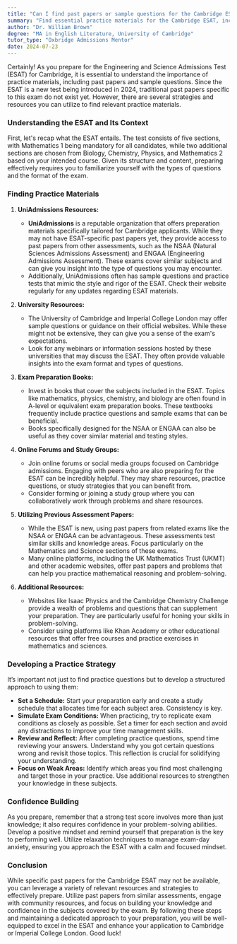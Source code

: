 ```yaml
---
title: "Can I find past papers or sample questions for the Cambridge ESAT?"
summary: "Find essential practice materials for the Cambridge ESAT, including strategies for accessing relevant resources despite the absence of past papers."
author: "Dr. William Brown"
degree: "MA in English Literature, University of Cambridge"
tutor_type: "Oxbridge Admissions Mentor"
date: 2024-07-23
---
```


Certainly! As you prepare for the Engineering and Science Admissions Test (ESAT) for Cambridge, it is essential to understand the importance of practice materials, including past papers and sample questions. Since the ESAT is a new test being introduced in 2024, traditional past papers specific to this exam do not exist yet. However, there are several strategies and resources you can utilize to find relevant practice materials.

### Understanding the ESAT and Its Context

First, let's recap what the ESAT entails. The test consists of five sections, with Mathematics 1 being mandatory for all candidates, while two additional sections are chosen from Biology, Chemistry, Physics, and Mathematics 2 based on your intended course. Given its structure and content, preparing effectively requires you to familiarize yourself with the types of questions and the format of the exam.

### Finding Practice Materials

1. **UniAdmissions Resources:**
   - **UniAdmissions** is a reputable organization that offers preparation materials specifically tailored for Cambridge applicants. While they may not have ESAT-specific past papers yet, they provide access to past papers from other assessments, such as the NSAA (Natural Sciences Admissions Assessment) and ENGAA (Engineering Admissions Assessment). These exams cover similar subjects and can give you insight into the type of questions you may encounter. 
   - Additionally, UniAdmissions often has sample questions and practice tests that mimic the style and rigor of the ESAT. Check their website regularly for any updates regarding ESAT materials.

2. **University Resources:**
   - The University of Cambridge and Imperial College London may offer sample questions or guidance on their official websites. While these might not be extensive, they can give you a sense of the exam's expectations.
   - Look for any webinars or information sessions hosted by these universities that may discuss the ESAT. They often provide valuable insights into the exam format and types of questions.

3. **Exam Preparation Books:**
   - Invest in books that cover the subjects included in the ESAT. Topics like mathematics, physics, chemistry, and biology are often found in A-level or equivalent exam preparation books. These textbooks frequently include practice questions and sample exams that can be beneficial.
   - Books specifically designed for the NSAA or ENGAA can also be useful as they cover similar material and testing styles.

4. **Online Forums and Study Groups:**
   - Join online forums or social media groups focused on Cambridge admissions. Engaging with peers who are also preparing for the ESAT can be incredibly helpful. They may share resources, practice questions, or study strategies that you can benefit from.
   - Consider forming or joining a study group where you can collaboratively work through problems and share resources.

5. **Utilizing Previous Assessment Papers:**
   - While the ESAT is new, using past papers from related exams like the NSAA or ENGAA can be advantageous. These assessments test similar skills and knowledge areas. Focus particularly on the Mathematics and Science sections of these exams.
   - Many online platforms, including the UK Mathematics Trust (UKMT) and other academic websites, offer past papers and problems that can help you practice mathematical reasoning and problem-solving.

6. **Additional Resources:**
   - Websites like Isaac Physics and the Cambridge Chemistry Challenge provide a wealth of problems and questions that can supplement your preparation. They are particularly useful for honing your skills in problem-solving.
   - Consider using platforms like Khan Academy or other educational resources that offer free courses and practice exercises in mathematics and sciences.

### Developing a Practice Strategy

It’s important not just to find practice questions but to develop a structured approach to using them:

- **Set a Schedule:** Start your preparation early and create a study schedule that allocates time for each subject area. Consistency is key.
- **Simulate Exam Conditions:** When practicing, try to replicate exam conditions as closely as possible. Set a timer for each section and avoid any distractions to improve your time management skills.
- **Review and Reflect:** After completing practice questions, spend time reviewing your answers. Understand why you got certain questions wrong and revisit those topics. This reflection is crucial for solidifying your understanding.
- **Focus on Weak Areas:** Identify which areas you find most challenging and target those in your practice. Use additional resources to strengthen your knowledge in these subjects.

### Confidence Building

As you prepare, remember that a strong test score involves more than just knowledge; it also requires confidence in your problem-solving abilities. Develop a positive mindset and remind yourself that preparation is the key to performing well. Utilize relaxation techniques to manage exam-day anxiety, ensuring you approach the ESAT with a calm and focused mindset.

### Conclusion

While specific past papers for the Cambridge ESAT may not be available, you can leverage a variety of relevant resources and strategies to effectively prepare. Utilize past papers from similar assessments, engage with community resources, and focus on building your knowledge and confidence in the subjects covered by the exam. By following these steps and maintaining a dedicated approach to your preparation, you will be well-equipped to excel in the ESAT and enhance your application to Cambridge or Imperial College London. Good luck!
    